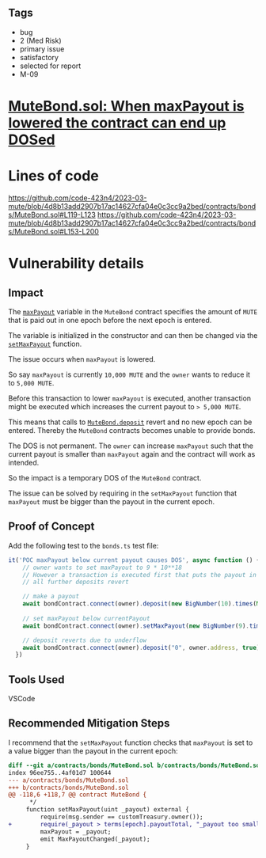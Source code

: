 ## Tags

- bug
- 2 (Med Risk)
- primary issue
- satisfactory
- selected for report
- M-09

# [MuteBond.sol: When maxPayout is lowered the contract can end up DOSed](https://github.com/code-423n4/2023-03-mute-findings/issues/14) 

# Lines of code

https://github.com/code-423n4/2023-03-mute/blob/4d8b13add2907b17ac14627cfa04e0c3cc9a2bed/contracts/bonds/MuteBond.sol#L119-L123
https://github.com/code-423n4/2023-03-mute/blob/4d8b13add2907b17ac14627cfa04e0c3cc9a2bed/contracts/bonds/MuteBond.sol#L153-L200


# Vulnerability details

## Impact
The [`maxPayout`](https://github.com/code-423n4/2023-03-mute/blob/4d8b13add2907b17ac14627cfa04e0c3cc9a2bed/contracts/bonds/MuteBond.sol#L34) variable in the `MuteBond` contract specifies the amount of `MUTE` that is paid out in one epoch before the next epoch is entered.  

The variable is initialized in the constructor and can then be changed via the [`setMaxPayout`](https://github.com/code-423n4/2023-03-mute/blob/4d8b13add2907b17ac14627cfa04e0c3cc9a2bed/contracts/bonds/MuteBond.sol#L119-L123) function.  

The issue occurs when `maxPayout` is lowered.  

So say `maxPayout` is currently `10,000 MUTE` and the `owner` wants to reduce it to `5,000 MUTE`.  

Before this transaction to lower `maxPayout` is executed, another transaction might be executed which increases the current payout to `> 5,000 MUTE`.  

This means that calls to [`MuteBond.deposit`](https://github.com/code-423n4/2023-03-mute/blob/4d8b13add2907b17ac14627cfa04e0c3cc9a2bed/contracts/bonds/MuteBond.sol#L153-L200) revert and no new epoch can be entered. Thereby the `MuteBond` contracts becomes unable to provide bonds.  

The DOS is not permanent. The `owner` can increase `maxPayout` such that the current payout is smaller than `maxPayout` again and the contract will work as intended.  

So the impact is a temporary DOS of the `MuteBond` contract.  

The issue can be solved by requiring in the `setMaxPayout` function that `maxPayout` must be bigger than the payout in the current epoch.  

## Proof of Concept
Add the following test to the `bonds.ts` test file:  

```javascript
it('POC maxPayout below current payout causes DOS', async function () {
    // owner wants to set maxPayout to 9 * 10**18 
    // However a transaction is executed first that puts the payout in the current epoch above that value
    // all further deposits revert

    // make a payout
    await bondContract.connect(owner).deposit(new BigNumber(10).times(Math.pow(10,18)).toFixed(), owner.address, false)
    
    // set maxPayout below currentPayout
    await bondContract.connect(owner).setMaxPayout(new BigNumber(9).times(Math.pow(10,18)).toFixed())

    // deposit reverts due to underflow
    await bondContract.connect(owner).deposit("0", owner.address, true)
  })
```

## Tools Used
VSCode

## Recommended Mitigation Steps
I recommend that the `setMaxPayout` function checks that `maxPayout` is set to a value bigger than the payout in the current epoch:  

```diff
diff --git a/contracts/bonds/MuteBond.sol b/contracts/bonds/MuteBond.sol
index 96ee755..4af01d7 100644
--- a/contracts/bonds/MuteBond.sol
+++ b/contracts/bonds/MuteBond.sol
@@ -118,6 +118,7 @@ contract MuteBond {
      */
     function setMaxPayout(uint _payout) external {
         require(msg.sender == customTreasury.owner());
+        require(_payout > terms[epoch].payoutTotal, "_payout too small");
         maxPayout = _payout;
         emit MaxPayoutChanged(_payout);
     }
```
